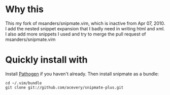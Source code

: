 # Why this #
This my fork of msanders/snipmate.vim, which is inactive from Apr 07, 2010. I
add the nested snippet expansion that I badly need in writing html and xml. I
also add more snippets I used and try to merge the pull request of
msanders/snipmate.vim

# Quickly install with #
Install [Pathogen](https://github.com/tpope/vim-pathogen#readme) if you haven't
already. Then install snipmate as a bundle:

    cd ~/.vim/bundle
    git clone git://github.com/acevery/snipmate-plus.git

